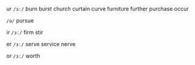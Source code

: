 ur
`/ɜː/`
burn burst church curtain curve furniture further purchase occur

`/ə/`
pursue

ir 
`/ɜː/`
firm
stir

er
`/ɜː/`
serve service nerve

or
`/ɜː/`
worth